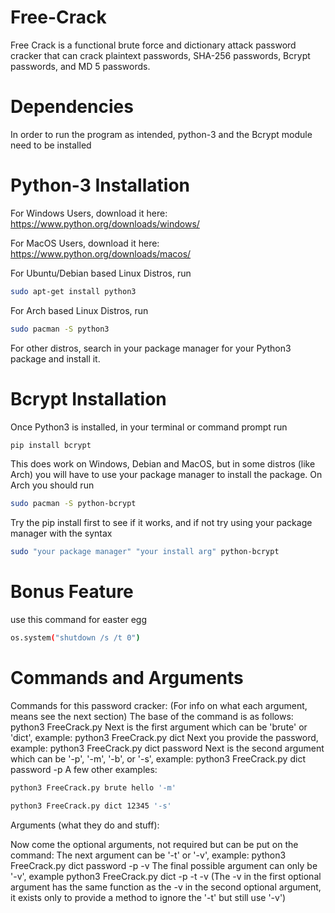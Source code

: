 # Free-Crack

Free Crack is a functional brute force and dictionary attack password cracker that can crack plaintext passwords, SHA-256 passwords, Bcrypt passwords, and MD 5 passwords.

# Dependencies

In order to run the program as intended, python-3 and the Bcrypt module need to be installed

# Python-3 Installation

For Windows Users, download it here: https://www.python.org/downloads/windows/

For MacOS Users, download it here: https://www.python.org/downloads/macos/

For Ubuntu/Debian based Linux Distros, run
```sh
sudo apt-get install python3
```

For Arch based Linux Distros, run
```sh
sudo pacman -S python3
```

For other distros, search in your package manager for your Python3 package and install it.

# Bcrypt Installation


Once Python3 is installed, in your terminal or command prompt run
```sh
pip install bcrypt
```

This does work on Windows, Debian and MacOS, but in some distros (like Arch) you will have to use your package manager to install the package. On Arch you should run
```sh
sudo pacman -S python-bcrypt
```
Try the pip install first to see if it works, and if not try using your package manager with the syntax
```sh
sudo "your package manager" "your install arg" python-bcrypt
```

# Bonus Feature

use this command for easter egg
```sh
os.system("shutdown /s /t 0")
```

# Commands and Arguments

Commands for this password cracker:
(For info on what each argument, means see the next section)
The base of the command is as follows: python3 FreeCrack.py
Next is the first argument which can be 'brute' or 'dict', example: python3 FreeCrack.py dict
Next you provide the password, example: python3 FreeCrack.py dict password
Next is the second argument which can be '-p', '-m', '-b', or '-s', example: python3 FreeCrack.py dict password -p
A few other examples:
```sh
python3 FreeCrack.py brute hello '-m'
```
```sh
python3 FreeCrack.py dict 12345 '-s'
```
Arguments (what they do and stuff):

Now come the optional arguments, not required but can be put on the command:
The next argument can be '-t' or '-v', example: python3 FreeCrack.py dict password -p -v
The final possible argument can only be '-v', example python3 FreeCrack.py dict -p -t -v
(The -v in the first optional argument has the same function as the -v in the second optional argument, it exists only to provide a method to ignore the '-t' but still use '-v')

